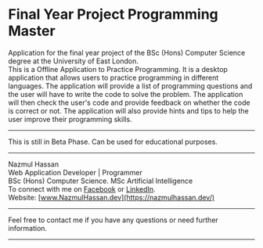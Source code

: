 # Final Year Project Programming Master

Application for the final year project of the BSc (Hons) Computer Science degree at the University of East London.  
This is a Offline Application to Practice Programming. It is a desktop application that allows users to practice programming in different languages. The application will provide a list of programming questions and the user will have to write the code to solve the problem. The application will then check the user's code and provide feedback on whether the code is correct or not. The application will also provide hints and tips to help the user improve their programming skills.

---
This is still in Beta Phase. Can be used for educational purposes.

---

Nazmul Hassan  
Web Application Developer \| Programmer  
BSc (Hons) Computer Science. MSc Artificial Intelligence  
To connect with me on [Facebook](https://www.facebook.com/NHassan96) or [LinkedIn](https://www.linkedin.com/in/nhassan96/).  
Website: [www.NazmulHassan.dev](https://nazmulhassan.dev/)

---
Feel free to contact me if you have any questions or need further information.

---
